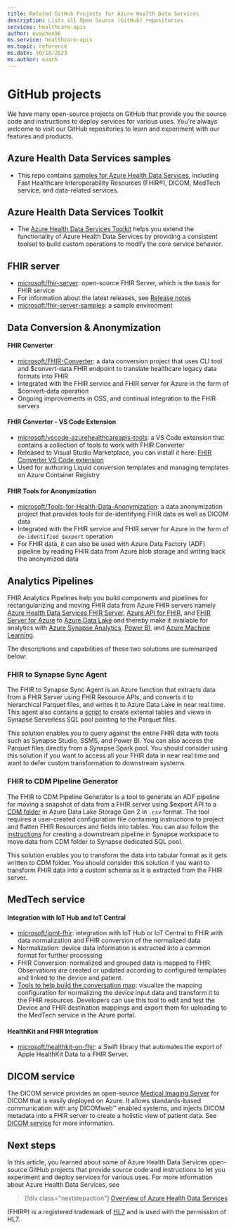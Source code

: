 ```yaml
---
title: Related GitHub Projects for Azure Health Data Services
description: Lists all Open Source (GitHub) repositories
services: healthcare-apis
author: evachen96
ms.service: healthcare-apis
ms.topic: reference
ms.date: 10/18/2023
ms.author: evach
---
```


# GitHub projects

We have many open-source projects on GitHub that provide you the source code and instructions to deploy services for various uses. You're always welcome to visit our GitHub repositories to learn and experiment with our features and products. 

## Azure Health Data Services samples

* This repo contains [samples for Azure Health Data Services](https://github.com/Azure-Samples/azure-health-data-services-samples), including Fast Healthcare Interoperability Resources (FHIR&#174;), DICOM, MedTech service, and data-related services.

## Azure Health Data Services Toolkit

* The [Azure Health Data Services Toolkit](https://github.com/microsoft/azure-health-data-services-toolkit) helps you extend the functionality of Azure Health Data Services by providing a consistent toolset to build custom operations to modify the core service behavior. 

## FHIR server

* [microsoft/fhir-server](https://github.com/microsoft/fhir-server/): open-source FHIR Server, which is the basis for FHIR service
* For information about the latest releases, see [Release notes](https://github.com/microsoft/fhir-server/releases)
* [microsoft/fhir-server-samples](https://github.com/microsoft/fhir-server-samples): a sample environment

## Data Conversion & Anonymization

#### FHIR Converter

* [microsoft/FHIR-Converter](https://github.com/microsoft/FHIR-Converter): a data conversion project that uses CLI tool and $convert-data FHIR endpoint to translate healthcare legacy data formats into FHIR
* Integrated with the FHIR service and FHIR server for Azure in the form of $convert-data operation
* Ongoing improvements in OSS, and continual integration to the FHIR servers
 
#### FHIR Converter - VS Code Extension

* [microsoft/vscode-azurehealthcareapis-tools](https://github.com/microsoft/vscode-azurehealthcareapis-tools): a VS Code extension that contains a collection of tools to work with FHIR Converter
* Released to Visual Studio Marketplace, you can install it here: [FHIR Converter VS Code extension](https://marketplace.visualstudio.com/items?itemName=ms-azuretools.vscode-health-fhir-converter)
* Used for authoring Liquid conversion templates and managing templates on Azure Container Registry

#### FHIR Tools for Anonymization

* [microsoft/Tools-for-Health-Data-Anonymization](https://github.com/microsoft/Tools-for-Health-Data-Anonymization): a data anonymization project that provides tools for de-identifying FHIR data as well as DICOM data
* Integrated with the FHIR service and FHIR server for Azure in the form of `de-identified $export` operation
* For FHIR data, it can also be used with Azure Data Factory (ADF) pipeline by reading FHIR data from Azure blob storage and writing back the anonymized data

## Analytics Pipelines

FHIR Analytics Pipelines help you build components and pipelines for rectangularizing and moving FHIR data from Azure FHIR servers namely [Azure Health Data Services FHIR Server](./../healthcare-apis/index.yml), [Azure API for FHIR](./../healthcare-apis/azure-api-for-fhir/index.yml), and [FHIR Server for Azure](https://github.com/microsoft/fhir-server) to [Azure Data Lake](https://azure.microsoft.com/solutions/data-lake/) and thereby make it available for analytics with [Azure Synapse Analytics](https://azure.microsoft.com/services/synapse-analytics/), [Power BI](https://powerbi.microsoft.com/), and [Azure Machine Learning](https://azure.microsoft.com/services/machine-learning/).

The descriptions and capabilities of these two solutions are summarized below:

### FHIR to Synapse Sync Agent

The FHIR to Synapse Sync Agent is an Azure function that extracts data from a FHIR Server using FHIR Resource APIs, and converts it to hierarchical Parquet files, and writes it to Azure Data Lake in near real time. This agent also contains a [script](https://github.com/microsoft/FHIR-Analytics-Pipelines/blob/main/FhirToDataLake/scripts/Set-SynapseEnvironment.ps1) to create external tables and views in Synapse Serverless SQL pool pointing to the Parquet files.

This solution enables you to query against the entire FHIR data with tools such as Synapse Studio, SSMS, and Power BI. You can also access the Parquet files directly from a Synapse Spark pool. You should consider using this solution if you want to access all your FHIR data in near real time and want to defer custom transformation to downstream systems.

### FHIR to CDM Pipeline Generator

The FHIR to CDM Pipeline Generator is a tool to generate an ADF pipeline for moving a snapshot of data from a FHIR server using $export API to a [CDM folder](/common-data-model/data-lake) in Azure Data Lake Storage Gen 2 in `.csv` format. The tool requires a user-created configuration file containing instructions to project and flatten FHIR Resources and fields into tables. You can also follow the [instructions](https://github.com/microsoft/FHIR-Analytics-Pipelines/blob/main/FhirToCdm/docs/cdm-to-synapse.md) for creating a downstream pipeline in Synapse workspace to move data from CDM folder to Synapse dedicated SQL pool.

This solution enables you to transform the data into tabular format as it gets written to CDM folder. You should consider this solution if you want to transform FHIR data into a custom schema as it is extracted from the FHIR server.

## MedTech service

#### Integration with IoT Hub and IoT Central

* [microsoft/iomt-fhir](https://github.com/microsoft/iomt-fhir): integration with IoT Hub or IoT Central to FHIR with data normalization and FHIR conversion of the normalized data
* Normalization: device data information is extracted into a common format for further processing
* FHIR Conversion: normalized and grouped data is mapped to FHIR. Observations are created or updated according to configured templates and linked to the device and patient.
* [Tools to help build the conversation map](https://github.com/microsoft/iomt-fhir/tree/master/tools/data-mapper): visualize the mapping configuration for normalizing the device input data and transform it to the FHIR resources. Developers can use this tool to edit and test the Device and FHIR destination mappings and export them for uploading to the MedTech service in the Azure portal.

#### HealthKit and FHIR Integration

* [microsoft/healthkit-on-fhir](https://github.com/microsoft/healthkit-on-fhir): a Swift library that automates the export of Apple HealthKit Data to a FHIR Server.

## DICOM service

The DICOM service provides an open-source [Medical Imaging Server](https://github.com/microsoft/dicom-server) for DICOM that is easily deployed on Azure. It allows standards-based communication with any DICOMweb™ enabled systems, and injects DICOM metadata into a FHIR server to create a holistic view of patient data. See [DICOM service](./dicom/get-started-with-dicom.md) for more information.

## Next steps

In this article, you learned about some of Azure Health Data Services open-source GitHub projects that provide source code and instructions to let you experiment and deploy services for various uses. For more information about Azure Health Data Services, see 


>[!div class="nextstepaction"]
>[Overview of Azure Health Data Services](healthcare-apis-overview.md)

(FHIR&#174;) is a registered trademark of [HL7](https://hl7.org/fhir/) and is used with the permission of HL7.

